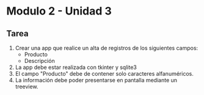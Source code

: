# Modulo 2 - Unidad 3

## Tarea

1. Crear una app que realice un alta de registros de los siguientes campos:
    * Producto
    * Descripción
2. La app debe estar realizada con tkinter y sqlite3
3. El campo "Producto" debe de contener solo caracteres alfanuméricos.
4. La información debe poder presentarse en pantalla mediante un treeview.
